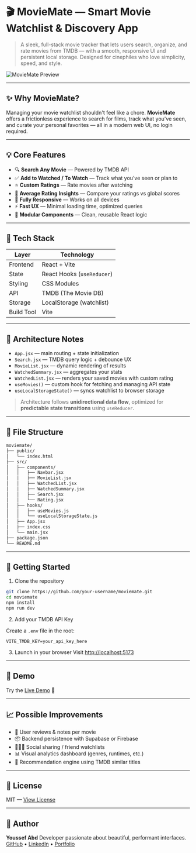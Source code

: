 # 🎬 MovieMate — Smart Movie Watchlist & Discovery App

> A sleek, full-stack movie tracker that lets users search, organize, and rate movies from TMDB — with a smooth, responsive UI and persistent local storage. Designed for cinephiles who love simplicity, speed, and style.

![MovieMate Preview](https://source.unsplash.com/featured/?movie,cinema) <!-- Replace with actual screenshot -->

---

## ✨ Why MovieMate?

Managing your movie watchlist shouldn't feel like a chore. **MovieMate** offers a frictionless experience to search for films, track what you've seen, and curate your personal favorites — all in a modern web UI, no login required.

---

## 💡 Core Features

- 🔍 **Search Any Movie** — Powered by TMDB API
- ✅ **Add to Watched / To Watch** — Track what you’ve seen or plan to
- ⭐ **Custom Ratings** — Rate movies after watching
- 🧠 **Average Rating Insights** — Compare your ratings vs global scores
- 📱 **Fully Responsive** — Works on all devices
- ⚡ **Fast UX** — Minimal loading time, optimized queries
- 🧩 **Modular Components** — Clean, reusable React logic

---

## 🧰 Tech Stack

| Layer      | Technology                 |
|------------|-----------------------------|
| Frontend   | React + Vite               |
| State      | React Hooks (`useReducer`) |
| Styling    | CSS Modules                |
| API        | TMDB (The Movie DB)        |
| Storage    | LocalStorage (watchlist)   |
| Build Tool | Vite                       |

---

## 🧠 Architecture Notes

- `App.jsx` — main routing + state initialization  
- `Search.jsx` — TMDB query logic + debounce UX  
- `MovieList.jsx` — dynamic rendering of results  
- `WatchedSummary.jsx` — aggregates your stats  
- `WatchedList.jsx` — renders your saved movies with custom rating  
- `useMovies()` — custom hook for fetching and managing API state  
- `useLocalStorageState()` — syncs watchlist to browser storage  

> Architecture follows **unidirectional data flow**, optimized for **predictable state transitions** using `useReducer`.

---

## 📂 File Structure

```bash
moviemate/
├── public/
│   └── index.html
├── src/
│   ├── components/
│   │   ├── Navbar.jsx
│   │   ├── MovieList.jsx
│   │   ├── WatchedList.jsx
│   │   ├── WatchedSummary.jsx
│   │   ├── Search.jsx
│   │   └── Rating.jsx
│   ├── hooks/
│   │   ├── useMovies.js
│   │   └── useLocalStorageState.js
│   ├── App.jsx
│   ├── index.css
│   └── main.jsx
├── package.json
└── README.md
````

---

## 🚀 Getting Started

1. Clone the repository

```bash
git clone https://github.com/your-username/moviemate.git
cd moviemate
npm install
npm run dev
```

2. Add your TMDB API Key

Create a `.env` file in the root:

```env
VITE_TMDB_KEY=your_api_key_here
```

3. Launch in your browser
   Visit [http://localhost:5173](http://localhost:5173)

---

## 🧪 Demo

Try the [Live Demo](https://your-live-demo-link.com) 🚀

---

## 📈 Possible Improvements

* 📝 User reviews & notes per movie
* 📦 Backend persistence with Supabase or Firebase
* 🧑‍🤝‍🧑 Social sharing / friend watchlists
* 📊 Visual analytics dashboard (genres, runtimes, etc.)
* 🎯 Recommendation engine using TMDB similar titles

---

## 📄 License

MIT — [View License](LICENSE)

---

## 👤 Author

**Youssef Abd**
Developer passionate about beautiful, performant interfaces.
[GitHub](https://github.com/YOUR_USERNAME) • [LinkedIn](#) • [Portfolio](#)
